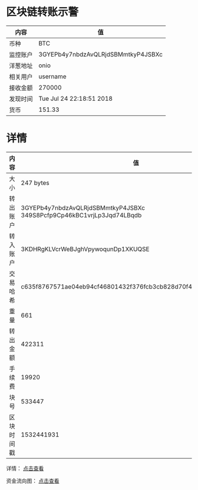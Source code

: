 ﻿# 区块链转账示警
|内容|值|
| ----- | ---- |
| 币种 | BTC |
|监控账户 | 3GYEPb4y7nbdzAvQLRjdSBMmtkyP4JSBXc |
 |洋葱地址 | onio | 
 |相关用户 | username | 
|接收金额 | 270000 |
|发现时间 |Tue Jul 24 22:18:51 2018|
|货币 |151.33 |


# 详情
|内容|值|
| ---  |  ----- |
|大小   | 247 bytes |
|转出账户 |  3GYEPb4y7nbdzAvQLRjdSBMmtkyP4JSBXc<br/>  349S8Pcfp9Cp46kBC1vrjLp3Jqd74LBqdb<br/>  |
|转入账户 |  3KDHRgKLVcrWeBJghVpywoqunDp1XKUQSE<br/>  |
|交易哈希 | c635f8767571ae04eb94cf46801432f376fcb3cb828d70f42c7444a6e496ca17 |
|重量 | 661 |
|转出金额 | 422311 |
|手续费 | 19920 |
|块号 |533447|
|区块时间戳 | 1532441931 |


详情： [点击查看]( https://blockchain.info/tx/c635f8767571ae04eb94cf46801432f376fcb3cb828d70f42c7444a6e496ca17)

资金流向图： [点击查看](https://blockchain.info/tree/362374021)